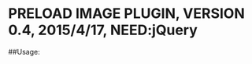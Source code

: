 # PRELOAD IMAGE PLUGIN, VERSION 0.4, 2015/4/17, NEED:jQuery

##Usage:
	<meta property="pl:images" content="img.jpg;img2.png">
	<meta property="pl:timeout" content="10000">
	<meta property="pl:duration" content="2000">
	<meta property="pl:callback" content="method()">
	<meta property="pl:autostart" content="1">
